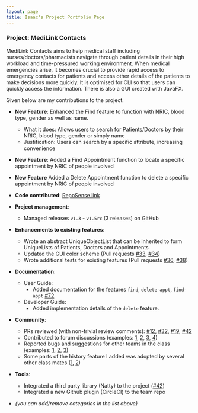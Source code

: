```yaml
---
layout: page
title: Isaac's Project Portfolio Page
---
```


### Project: MediLink Contacts

MediLink Contacts aims to help medical staff including nurses/doctors/pharmacists navigate through patient details in
their high workload and time-pressured working environment. When medical emergencies arise, it becomes crucial to
provide rapid access to emergency contacts for patients and access other details of the patients to make decisions more
quickly. It is optimised for CLI so that users can quickly access the information. There is also a GUI created with
JavaFX.

Given below are my contributions to the project.

* **New Feature**: Enhanced the Find feature to function with NRIC, blood type, gender as well as name.
    * What it does: Allows users to search for Patients/Doctors by their NRIC, blood type, gender or simply name
    * Justification: Users can search by a specific attribute, increasing convenience
 
* **New Feature**: Added a Find Appointment function to locate a specific appointment by NRIC of people involved
* **New Feature** Added a Delete Appointment function to delete a specific appointment by NRIC of people involved

* **Code contributed**: [RepoSense link]()

* **Project management**:
    * Managed releases `v1.3` - `v1.5rc` (3 releases) on GitHub

* **Enhancements to existing features**:
    * Wrote an abstract UniqueObjectList that can be inherited to form UniqueLists of Patients, Doctors and Appointments 
    * Updated the GUI color scheme (Pull requests [\#33](), [\#34]())
    * Wrote additional tests for existing features (Pull requests [\#36](), [\#38]())

* **Documentation**:
    * User Guide:
        * Added documentation for the features `find`, `delete-appt`, `find-appt` [\#72]()
    * Developer Guide:
        * Added implementation details of the `delete` feature.

* **Community**:
    * PRs reviewed (with non-trivial review comments): [\#12](), [\#32](), [\#19](), [\#42]()
    * Contributed to forum discussions (examples: [1](), [2](), [3](), [4]())
    * Reported bugs and suggestions for other teams in the class (examples: [1](), [2](), [3]())
    * Some parts of the history feature I added was adopted by several other class mates ([1](), [2]())

* **Tools**:
    * Integrated a third party library (Natty) to the project ([\#42]())
    * Integrated a new Github plugin (CircleCI) to the team repo

* _{you can add/remove categories in the list above}_
